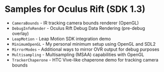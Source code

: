 Samples for Oculus Rift (SDK 1.3)
=======

- <code>CameraBounds</code>     - IR tracking camera bounds renderer (OpenGL)
- <code>DebugInfoRender</code>  - Oculus Rift Debug Data Rendering (pre-debug overlay)
- <code>LeapMotion</code>       - Leap Motion SDK integration demo
- <code>MinimumOpenGL</code>    - My personal minimum setup using OpenGL and SDL2
- <code>MirrorModes</code>      - Additional ways to mirror OVR output for debug purposes
- <code>Multisampling</code>    - Multisampling (MSAA) capabilities with OpenGL
- <code>TrackerChaperone</code> - HTC Vive-like chaperone demo for tracking camera bounds
